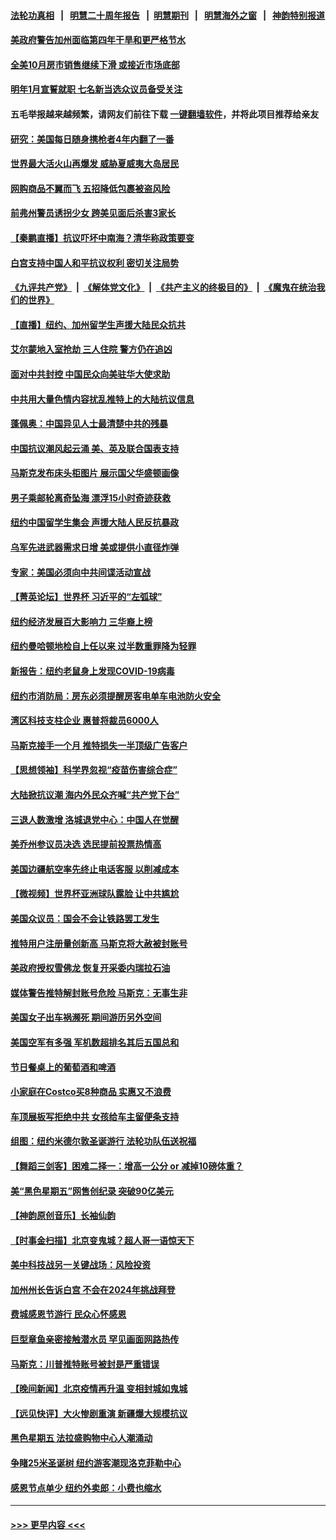 #### [法轮功真相](https://github.com/gfw-breaker/truth/blob/master/README.md?t=0) &nbsp;&nbsp;|&nbsp;&nbsp; [明慧二十周年报告](https://github.com/gfw-breaker/mh-reports/blob/master/README.md?t=0) &nbsp;&nbsp;|&nbsp;&nbsp;[明慧期刊](https://github.com/gfw-breaker/mh-qikan) &nbsp;&nbsp;|&nbsp;&nbsp; [明慧海外之窗](https://github.com/gfw-breaker/mh-news/blob/master/README.md?t=0) &nbsp;&nbsp;|&nbsp;&nbsp; [神韵特别报道](https://github.com/gfw-breaker/mh-news/blob/master/shenyun.md?t=0)
#### [美政府警告加州面临第四年干旱和更严格节水](../pages/nsc412/n13875010.md?t=11291401) 
#### [全美10月房市销售继续下滑 或接近市场底部](../pages/nsc412/n13875069.md?t=11291401) 
#### [明年1月宣誓就职 七名新当选众议员备受关注](../pages/nsc412/n13874748.md?t=11291401) 
#### 五毛举报越来越频繁，请网友们前往下载 [一键翻墙软件](https://github.com/gfw-breaker/ssr-accounts)，并将此项目推荐给亲友
#### [研究：美国每日随身携枪者4年内翻了一番](../pages/nsc412/n13874928.md?t=11291401) 
#### [世界最大活火山再爆发 威胁夏威夷大岛居民](../pages/nsc412/n13874985.md?t=11291401) 
#### [网购商品不翼而飞 五招降低包裹被盗风险](../pages/nsc412/n13875020.md?t=11291401) 
#### [前弗州警员诱拐少女 跨美见面后杀害3家长](../pages/nsc412/n13875013.md?t=11291401) 
#### [【秦鹏直播】抗议吓坏中南海？清华称政策要变](../pages/nsc412/n13874935.md?t=11291401) 
#### [白宫支持中国人和平抗议权利 密切关注局势](../pages/nsc412/n13874890.md?t=11291401) 
#### [《九评共产党》](https://github.com/begood0513/9ping.md/blob/master/README.md) &nbsp;|&nbsp; [《解体党文化》](../../../../jtdwh.md/blob/master/README.md)  &nbsp;|&nbsp; [《共产主义的终极目的》](../../../../gczydzjmd.md/blob/master/README.md) &nbsp;|&nbsp; [《魔鬼在统治我们的世界》](../../../../mgztzwmdsj.md/blob/master/README.md) 
#### [【直播】纽约、加州留学生声援大陆民众抗共](../pages/nsc412/n13874917.md?t=11291401) 
#### [艾尔蒙地入室抢劫 三人住院 警方仍在追凶](../pages/nsc412/n13874839.md?t=11291401) 
#### [面对中共封控 中国民众向美驻华大使求助](../pages/nsc412/n13874891.md?t=11291401) 
#### [中共用大量色情内容扰乱推特上的大陆抗议信息](../pages/nsc412/n13874799.md?t=11291401) 
#### [蓬佩奥：中国异见人士最清楚中共的残暴](../pages/nsc412/n13874873.md?t=11291401) 
#### [中国抗议潮风起云涌 美、英及联合国表支持](../pages/nsc412/n13874832.md?t=11291401) 
#### [马斯克发布床头柜图片 展示国父华盛顿画像](../pages/nsc412/n13874239.md?t=11291401) 
#### [男子乘邮轮离奇坠海 漂浮15小时奇迹获救](../pages/nsc412/n13874458.md?t=11291401) 
#### [纽约中国留学生集会 声援大陆人民反抗暴政](../pages/nsc412/n13874420.md?t=11291401) 
#### [乌军先进武器需求日增 美或提供小直径炸弹](../pages/nsc412/n13874651.md?t=11291401) 
#### [专家：美国必须向中共间谍活动宣战](../pages/nsc412/n13874542.md?t=11291401) 
#### [【菁英论坛】世界杯 习近平的“左弧球”](../pages/nsc412/n13873833.md?t=11291401) 
#### [纽约经济发展百大影响力 三华裔上榜](../pages/nsc412/n13874378.md?t=11291401) 
#### [纽约曼哈顿地检自上任以来 过半数重罪降为轻罪](../pages/nsc412/n13874407.md?t=11291401) 
#### [新报告：纽约老鼠身上发现COVID-19病毒](../pages/nsc412/n13874373.md?t=11291401) 
#### [纽约市消防局：房东必须提醒房客电单车电池防火安全](../pages/nsc412/n13874409.md?t=11291401) 
#### [湾区科技支柱企业 惠普将裁员6000人](../pages/nsc412/n13874414.md?t=11291401) 
#### [马斯克接手一个月 推特损失一半顶级广告客户](../pages/nsc412/n13874404.md?t=11291401) 
#### [【思想领袖】科学界忽视“疫苗伤害综合症”](../pages/nsc412/n13873292.md?t=11291401) 
#### [大陆掀抗议潮 海内外民众齐喊“共产党下台”](../pages/nsc412/n13874332.md?t=11291401) 
#### [三退人数激增 洛城退党中心：中国人在觉醒](../pages/nsc412/n13874224.md?t=11291401) 
#### [美乔州参议员决选 选民提前投票热情高](../pages/nsc412/n13874242.md?t=11291401) 
#### [美国边疆航空率先终止电话客服 以削减成本](../pages/nsc412/n13874272.md?t=11291401) 
#### [【微视频】世界杯亚洲球队露脸 让中共尴尬](../pages/nsc412/n13873919.md?t=11291401) 
#### [美国众议员：国会不会让铁路罢工发生](../pages/nsc412/n13874183.md?t=11291401) 
#### [推特用户注册量创新高 马斯克将大赦被封账号](../pages/nsc412/n13874179.md?t=11291401) 
#### [美政府授权雪佛龙 恢复开采委内瑞拉石油](../pages/nsc412/n13874152.md?t=11291401) 
#### [媒体警告推特解封账号危险 马斯克：无事生非](../pages/nsc412/n13873858.md?t=11291401) 
#### [美国女子出车祸濒死 期间游历另外空间](../pages/nsc412/n13873932.md?t=11291401) 
#### [美国空军有多强 军机数超排名其后五国总和](../pages/nsc412/n13870993.md?t=11291401) 
#### [节日餐桌上的葡萄酒和啤酒](../pages/nsc412/n13874004.md?t=11291401) 
#### [小家庭在Costco买8种商品 实惠又不浪费](../pages/nsc412/n13872006.md?t=11291401) 
#### [车顶展板写拒绝中共 女孩给车主留便条支持](../pages/nsc412/n13873849.md?t=11291401) 
#### [组图：纽约米德尔敦圣诞游行 法轮功队伍送祝福](../pages/nsc412/n13873877.md?t=11291401) 
#### [【舞蹈三剑客】困难二择一：增高一公分 or 减掉10磅体重？](../pages/nsc412/n13873838.md?t=11291401) 
#### [美“黑色星期五”网售创纪录 突破90亿美元](../pages/nsc412/n13873847.md?t=11291401) 
#### [【神韵原创音乐】长袖仙韵](../pages/nsc412/n13873828.md?t=11291401) 
#### [【时事金扫描】北京变鬼城？超人哥一语惊天下](../pages/nsc412/n13873715.md?t=11291401) 
#### [美中科技战另一关键战场：风险投资](../pages/nsc412/n13873321.md?t=11291401) 
#### [加州州长告诉白宫 不会在2024年挑战拜登](../pages/nsc412/n13873812.md?t=11291401) 
#### [费城感恩节游行 民众心怀感恩](../pages/nsc412/n13873729.md?t=11291401) 
#### [巨型章鱼亲密接触潜水员 罕见画面网路热传](../pages/nsc412/n13873492.md?t=11291401) 
#### [马斯克：川普推特账号被封是严重错误](../pages/nsc412/n13873622.md?t=11291401) 
#### [【晚间新闻】北京疫情再升温 变相封城如鬼城](../pages/nsc412/n13873490.md?t=11291401) 
#### [【远见快评】大火惨剧重演 新疆爆大规模抗议](../pages/nsc412/n13873301.md?t=11291401) 
#### [黑色星期五 法拉盛购物中心人潮涌动](../pages/nsc412/n13873387.md?t=11291401) 
#### [争睹25米圣诞树 纽约游客潮现洛克菲勒中心](../pages/nsc412/n13873393.md?t=11291401) 
#### [感恩节点单少 纽约外卖郎：小费也缩水](../pages/nsc412/n13873392.md?t=11291401) 

----
#### [ >>> 更早内容 <<< ](../indexes/nsc412-earlier.md)
